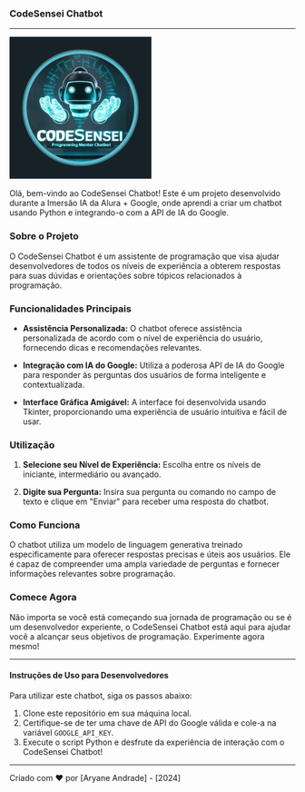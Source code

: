 ### CodeSensei Chatbot

---

![Logo do CodeSensei](img/logo2.png)

Olá, bem-vindo ao CodeSensei Chatbot! Este é um projeto desenvolvido durante a Imersão IA da Alura + Google, onde aprendi a criar um chatbot usando Python e integrando-o com a API de IA do Google.

### Sobre o Projeto

O CodeSensei Chatbot é um assistente de programação que visa ajudar desenvolvedores de todos os níveis de experiência a obterem respostas para suas dúvidas e orientações sobre tópicos relacionados à programação.

### Funcionalidades Principais

- **Assistência Personalizada:** O chatbot oferece assistência personalizada de acordo com o nível de experiência do usuário, fornecendo dicas e recomendações relevantes.
  
- **Integração com IA do Google:** Utiliza a poderosa API de IA do Google para responder às perguntas dos usuários de forma inteligente e contextualizada.
  
- **Interface Gráfica Amigável:** A interface foi desenvolvida usando Tkinter, proporcionando uma experiência de usuário intuitiva e fácil de usar.

### Utilização

1. **Selecione seu Nível de Experiência:** Escolha entre os níveis de iniciante, intermediário ou avançado.
  
2. **Digite sua Pergunta:** Insira sua pergunta ou comando no campo de texto e clique em "Enviar" para receber uma resposta do chatbot.

### Como Funciona

O chatbot utiliza um modelo de linguagem generativa treinado especificamente para oferecer respostas precisas e úteis aos usuários. Ele é capaz de compreender uma ampla variedade de perguntas e fornecer informações relevantes sobre programação.


### Comece Agora

Não importa se você está começando sua jornada de programação ou se é um desenvolvedor experiente, o CodeSensei Chatbot está aqui para ajudar você a alcançar seus objetivos de programação. Experimente agora mesmo!

--- 

#### Instruções de Uso para Desenvolvedores

Para utilizar este chatbot, siga os passos abaixo:

1. Clone este repositório em sua máquina local.
2. Certifique-se de ter uma chave de API do Google válida e cole-a na variável `GOOGLE_API_KEY`.
3. Execute o script Python e desfrute da experiência de interação com o CodeSensei Chatbot!

--- 

Criado com ❤️ por [Aryane Andrade] - [2024]
 
